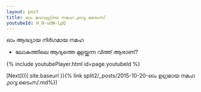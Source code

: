 ```yaml
---
layout: post
title: ഓം മഹാഹ്ര്ദയ നമഹ ൧൦൮ ടൈംസ്
youtubeId: H_N-udW-LpQ
---
```

 
 
 ഓം ആദ്ധ്യായ നിർഗമായ നമഹ 
 
 -  ലോകത്തിലെ ആദ്യത്തെ മുളയ്ക്കുന്ന വിത്ത് ആരാണ്? 
 
  
 
  
 
 
 
 
 
 


{% include youtubePlayer.html id=page.youtubeId %}
 
[Next]({{ site.baseurl }}{% link  split2/_posts/2015-10-20-ഓം ഉഗ്രമായ നമഹ ൧൦൮ ടൈംസ്.md%})
 
